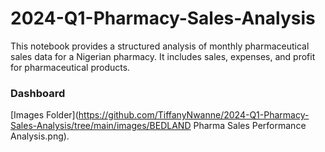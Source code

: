 # 2024-Q1-Pharmacy-Sales-Analysis
This notebook provides a structured analysis of monthly pharmaceutical sales data for a Nigerian pharmacy. It includes sales, expenses, and profit for pharmaceutical products.

### Dashboard

[Images Folder](https://github.com/TiffanyNwanne/2024-Q1-Pharmacy-Sales-Analysis/tree/main/images/BEDLAND Pharma Sales Performance Analysis.png).
